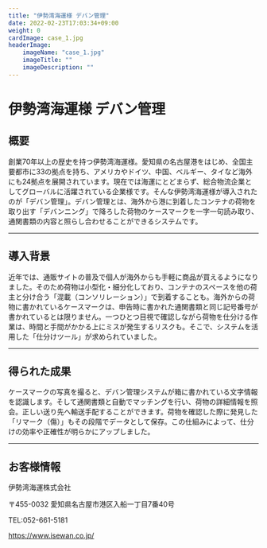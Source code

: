 ```yaml
---
title: "伊勢湾海運様 デバン管理"
date: 2022-02-23T17:03:34+09:00
weight: 0
cardImage: case_1.jpg
headerImage:
    imageName: "case_1.jpg"
    imageTitle: ""
    imageDescription: ""
---
```


# 伊勢湾海運様 デバン管理

## 概要
創業70年以上の歴史を持つ伊勢湾海運様。愛知県の名古屋港をはじめ、全国主要都市に33の拠点を持ち、アメリカやドイツ、中国、ベルギー、タイなど海外にも24拠点を展開されています。現在では海運にとどまらず、総合物流企業としてグローバルに活躍されている企業様です。そんな伊勢湾海運様が導入されたのが「デバン管理」。デバン管理とは、海外から港に到着したコンテナの荷物を取り出す「デバンニング」で降ろした荷物のケースマークを一字一句読み取り、通関書類の内容と照らし合わせることができるシステムです。

***

## 導⼊背景
近年では、通販サイトの普及で個人が海外からも手軽に商品が買えるようになりました。そのため荷物は小型化・細分化しており、コンテナのスペースを他の荷主と分け合う「混載（コンソリレーション）」で到着することも。海外からの荷物に書かれているケースマークは、申告時に書かれた通関書類と同じ記号番号が書かれているとは限りません。一つひとつ目視で確認しながら荷物を仕分ける作業は、時間と手間がかかる上にミスが発生するリスクも。そこで、システムを活用した「仕分けツール」が求められていました。

***

## 得られた成果
ケースマークの写真を撮ると、デバン管理システムが箱に書かれている文字情報を認識します。そして通関書類と自動でマッチングを行い、荷物の詳細情報を照会。正しい送り先へ輸送手配することができます。荷物を確認した際に発見した「リマーク（傷）」もその段階でデータとして保存。この仕組みによって、仕分けの効率や正確性が明らかにアップしました。

***

## お客様情報
伊勢湾海運株式会社

〒455-0032 愛知県名古屋市港区入船一丁目7番40号

TEL:052-661-5181

https://www.isewan.co.jp/